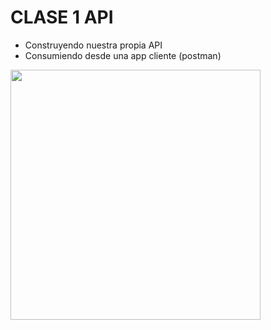
# CLASE 1 API

- Construyendo nuestra propia API
- Consumiendo desde una app cliente (postman)

<img src="https://media.giphy.com/media/l9eFOAs1yadO0/source.gif" width="400" />